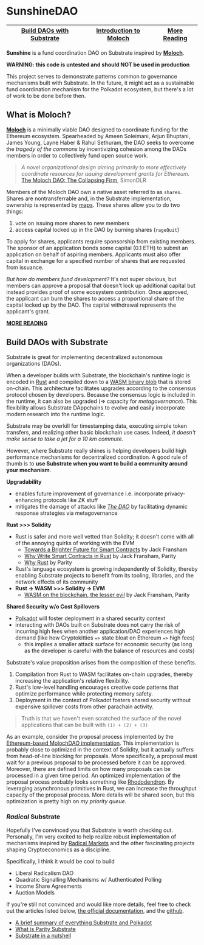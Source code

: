 # SunshineDAO

| [Build DAOs with Substrate](#y) | [Introduction to Moloch](#moloch) | [More Reading](./docs/library.md) 
| ------------- | ------------- | ------------- |

**Sunshine** is a fund coordination DAO on Substrate inspired by **[Moloch](https://github.com/MolochVentures/moloch)**.

**WARNING: this code is untested and should NOT be used in production**

This project serves to demonstrate patterns common to governance mechanisms built with Substrate. In the future, it might act as a sustainable fund coordination mechanism for the Polkadot ecosystem, but there's a lot of work to be done before then.

## What is Moloch? <a name = "moloch"></a>

**[Moloch](https://github.com/MolochVentures/moloch)** is a minimally viable DAO designed to coordinate funding for the Ethereum ecosystem. Spearheaded by Ameen Soleimani, Arjun Bhuptani, James Young, Layne Haber & Rahul Sethuram, the DAO seeks to overcome the *tragedy of the commons* by incentivizing cohesion among the DAOs members in order to collectively fund open source work.

> *A novel organizational design aiming primarily to more effectively coordinate resources for issuing development grants for Ethereum.* [The Moloch DAO: The Collapsing Firm](https://medium.com/@simondlr/the-moloch-dao-collapsing-the-firm-2a800b3aa2e7), SimonDLR

Members of the Moloch DAO own a native asset referred to as `shares`. Shares are nontransferrable and, in the Substrate implementation, ownership is represented by [maps](https://amarrsingh.github.io/SubstrateCookbook/storage/mapping.html). These shares allow you to do two things:
1. vote on issuing more shares to new members
2. access capital locked up in the DAO by burning shares (`rageQuit`)

To apply for shares, applicants require sponsorship from existing members. The sponsor of an application bonds some capital (0.1 ETH) to submit an application on behalf of aspiring members. Applicants must also offer capital in exchange for a specified number of shares that are requested from issuance.

*But how do members fund development?* It's not super obvious, but members can approve a proposal that doesn't lock up additional capital but instead provides proof of some ecosystem contribution. Once approved, the applicant can burn the shares to access a proportional share of the capital locked up by the DAO. The capital withdrawal represents the applicant's grant.

**[MORE READING](./docs/library.md)**

## Build DAOs with Substrate <a name = "y"></a>

Substrate is great for implementing decentralized autonomous organizations (DAOs).

When a developer builds with Substrate, the blockchain's runtime logic is encoded in [Rust](https://www.parity.io/why-rust/) and compiled down to a [WASM binary blob](https://medium.com/polkadot-network/wasm-on-the-blockchain-the-lesser-evil-da8d7c6ef6bd) that is stored on-chain. This architecture facilitates upgrades according to the consensus protocol chosen by developers. Because the consensus logic is included in the runtime, it can also be upgraded (=> capacity for *metagovernance*). This flexibility allows Substrate DAppchains to evolve and easily incorporate modern research into the runtime logic.

Substrate may be overkill for timestamping data, executing simple token transfers, and realizing other basic blockchain use cases. Indeed, *it doesn't make sense to take a jet for a 10 km commute.*

However, where Substrate really shines is helping developers build high performance mechanisms for decentralized coordination. A good rule of thumb is to **use Substrate when you want to build a community around your mechanism**.

**Upgradability**
* enables future improvement of governance i.e. incorporate privacy-enhancing protocols like ZK stuff
* mitigates the damage of attacks like [*The DAO*](https://medium.com/swlh/the-story-of-the-dao-its-history-and-consequences-71e6a8a551ee) by facilitating dynamic response strategies via metagovernance

**Rust >>> Solidity**
* Rust is safer and more well vetted than Solidity; it doesn't come with all of the annoying quirks of working with the EVM
    * [Towards a Brighter Future for Smart Contracts](http://troubles.md/posts/rust-smart-contracts/) by Jack Fransham
    * [Why Write Smart Contracts in Rust](http://troubles.md/posts/why-write-smart-contracts-in-rust/) by Jack Fransham, Parity
    * [Why Rust](https://www.parity.io/why-rust/) by Parity
* Rust's language ecosystem is growing independently of Solidity, thereby enabling Substrate projects to benefit from its tooling, libraries, and the network effects of its community
* **Rust -> WASM >>> Solidity -> EVM**
    * [WASM on the blockchain, the lesser evil](https://medium.com/polkadot-network/wasm-on-the-blockchain-the-lesser-evil-da8d7c6ef6bd) by Jack Fransham, Parity

**Shared Security w/o Cost Spillovers**
* [Polkadot](https://medium.com/polkadot-network/polkadot-the-foundation-of-a-new-internet-e8800ec81c7) will foster deployment in a shared security context
* interacting with DAOs built on Substrate does not carry the risk of incurring high fees when another application/DAO experiences high demand (like how Cryptokitties `=>` state bloat on Ethereum `=>` high fees)
    * this implies a smaller attack surface for economic security (as long as the developer is careful with the balance of resources and costs)

Substrate's value proposition arises from the composition of these benefits. 
1. Compilation from Rust to WASM facilitates on-chain upgrades, thereby increasing the application's relative flexibility. 
2. Rust's low-level handling encourages creative code patterns that optimize performance while protecting memory safety. 
3. Deployment in the context of Polkadot fosters shared security without expensive spillover costs from other parachain activity.

> Truth is that we haven't even scratched the surface of the novel applications that can be built with `(1) + (2) + (3)`

As an example, consider the proposal process implemented by the [Ethereum-based MolochDAO implementation](https://github.com/MolochVentures/moloch). This implementation is probably close to optimized in the context of Solidity, but it actually suffers from head-of-line blocking for proposals. More specifically, a proposal must wait for a previous proposal to be processed before it can be approved. Moreover, there are defined limits on how many proposals can be processed in a given time period. An optimized implementation of the proposal process probably looks something like [Rhododendron](https://github.com/paritytech/rhododendron). By leveraging asynchronous primitives in Rust, we can increase the throughput capacity of the proposal process. More details will be shared soon, but this optimization is pretty high on *my priority queue*.

### *Radical* Substrate

Hopefully I've convinced you that Substrate is worth checking out. Personally, I'm very excited to help realize robust implementation of mechanisms inspired by [Radical Markets](http://radicalmarkets.com/) and the other fascinating projects shaping Cryptoeconomics as a discipline.

Specifically, I think it would be cool to build
* Liberal Radicalism DAO
* Quadratic Signalling Mechanisms w/ Authenticated Polling
* Income Share Agreements
* Auction Models

If you're still not convinced and would like more details, feel free to check out the articles listed below, [the official documentation](https://substrate.dev/), and the [github](https://github.com/paritytech/substrate/).
* [A brief summary of everything Substrate and Polkadot](https://www.parity.io/a-brief-summary-of-everything-substrate-polkadot/)
* [What is Parity Substrate](https://www.parity.io/what-is-substrate/)
* [Substrate in a nutshell](https://www.parity.io/substrate-in-a-nutshell/)
